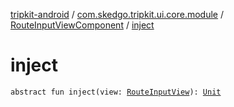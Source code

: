 [tripkit-android](../../index.md) / [com.skedgo.tripkit.ui.core.module](../index.md) / [RouteInputViewComponent](index.md) / [inject](./inject.md)

# inject

`abstract fun inject(view: `[`RouteInputView`](../../com.skedgo.tripkit.ui.routeinput/-route-input-view/index.md)`): `[`Unit`](https://kotlinlang.org/api/latest/jvm/stdlib/kotlin/-unit/index.html)